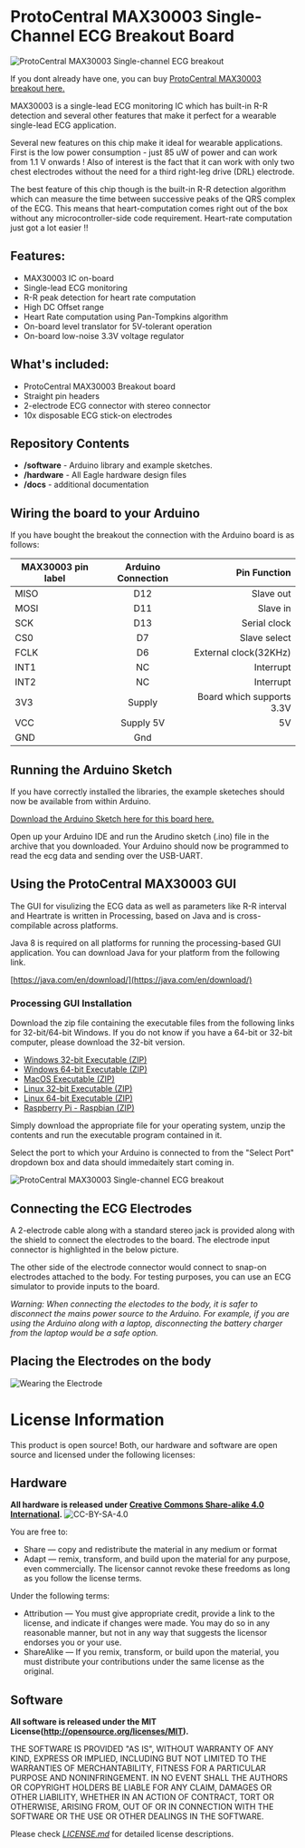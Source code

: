 ProtoCentral MAX30003 Single-Channel ECG Breakout Board
=======================================================

![ProtoCentral MAX30003 Single-channel ECG breakout](docs/img/max30003_brk.jpg)

If you dont already have one, you can buy [ProtoCentral MAX30003 breakout here.](https://www.protocentral.com/open-medical-devices/1149-protocentral-max30003-single-lead-ecg-breakout-board.html)


MAX30003 is a single-lead ECG monitoring IC which has built-in R-R detection and several other features that make it perfect for a wearable single-lead ECG application.  

Several new features on this chip make it ideal for wearable applications. First is the low power consumption - just 85 uW of power and can work from 1.1 V onwards ! Also of interest is the fact that it can work with only two chest electrodes without the need for a third right-leg drive (DRL) electrode. 

The best feature of this chip though is the built-in R-R detection algorithm which can measure the time between successive peaks of the QRS complex of the ECG. This means that heart-computation comes right out of the box without any microcontroller-side code requirement. Heart-rate computation just got a lot easier !!

Features:
---------

* MAX30003 IC on-board
* Single-lead ECG monitoring
* R-R peak detection for heart rate computation
* High DC Offset range
* Heart Rate computation using Pan-Tompkins algorithm
* On-board level translator for 5V-tolerant operation
* On-board low-noise 3.3V voltage regulator

What's included:
----------------

* ProtoCentral MAX30003 Breakout board
* Straight pin headers
* 2-electrode ECG connector with stereo connector
* 10x disposable ECG stick-on electrodes 

Repository Contents
-------------------
* **/software** - Arduino library and example sketches.
* **/hardware** - All Eagle hardware design files 
* **/docs** - additional documentation

 
Wiring the board to your Arduino
------------------------------------
If you have bought the breakout the connection with the Arduino board is as follows:
 
|MAX30003 pin label| Arduino Connection   |Pin Function      |
|----------------- |:--------------------:|-----------------:|
| MISO             | D12                  |  Slave out|             
| MOSI       | D11                   |  Slave in           |
| SCK            | D13                   |  Serial clock     |
| CS0             | D7                   |  Slave select|
| FCLK               | D6                   |  External clock(32KHz)     |
| INT1             | NC                  |  Interrupt        |
| INT2             | NC                  |  Interrupt       |
| 3V3              | Supply                 |  Board which supports 3.3V    |
| VCC              | Supply 5V                  | 5V            |
| GND                             | Gnd  
 
 
Running the Arduino Sketch
--------------------------
If you have correctly installed the libraries, the example sketeches should now be available from within Arduino.

[Download the Arduino Sketch here for this board here.](https://github.com/Protocentral/protocentral_max30003/releases/download/v0.1/protocentral_max30003_arduino.zip)

Open up your Arduino IDE and run the Arudino sketch (.ino) file in the archive that you downloaded. Your Arduino should now be programmed to read the ecg data and sending over the USB-UART.  

Using the ProtoCentral MAX30003 GUI
-----------------------------------

The GUI for visulizing the ECG data as well as parameters like R-R interval and Heartrate is written in Processing, based on Java and is cross-compilable across platforms. 
 
Java 8 is required on all platforms for running the processing-based GUI application. You can download Java for your platform from the following link.

[https://java.com/en/download/](https://java.com/en/download/)

### Processing GUI Installation

Download the zip file containing the executable files from the following links for 32-bit/64-bit Windows. If you do not know if you have a 64-bit or 32-bit computer, please download the 32-bit version.

* [Windows 32-bit Executable (ZIP)](https://github.com/Protocentral/protocentral_max30003/releases/download/v0.1/protocentral_max30003_gui-v0.1-win32.zip)
* [Windows 64-bit Executable (ZIP)](https://github.com/Protocentral/protocentral_max30003/releases/download/v0.1/protocentral_max30003_gui-v0.1-win64.zip/healthypi_gui_win64.zip)
* [MacOS Executable (ZIP)](https://github.com/Protocentral/protocentral_max30003/releases/download/v0.1/protocentral_max30003_gui-v0.1-macOS.zip)
* [Linux 32-bit Executable (ZIP)](https://github.com/Protocentral/protocentral_max30003/releases/download/v0.1/protocentral_max30003_gui-v0.1-linux32.zip)
* [Linux 64-bit Executable (ZIP)](https://github.com/Protocentral/protocentral_max30003/releases/download/v0.1/protocentral_max30003_gui-v0.1-linux64.zip)
* [Raspberry Pi - Raspbian (ZIP)](https://github.com/Protocentral/protocentral_max30003/releases/download/v0.1/protocentral_max30003_gui-v0.1-linuxARM.zip)

Simply download the appropriate file for your operating system, unzip the contents and run the executable program contained in it. 

Select the port to which your Arduino is connected to from the "Select Port" dropdown box and data should immedaitely start coming in.

![ProtoCentral MAX30003 Single-channel ECG breakout](docs/img/max30003_gui_screenshot.jpg)

Connecting the ECG Electrodes
------------------------------
A 2-electrode cable along with a standard stereo jack is provided along with the shield to connect the electrodes to the board. The electrode input connector is highlighted in the below picture.
 
The other side of the electrode connector would connect to snap-on electrodes attached to the body. For testing purposes, you can use an ECG simulator to provide inputs to the board. 

*Warning:
When connecting the electodes to the body, it is safer to disconnect the mains power source to the Arduino. For example, if  you are using the Arduino along with a laptop, disconnecting the battery charger from the laptop would be a safe option.*
 
Placing the Electrodes on the body
---------------------------------
![Wearing the Electrode](docs/img/body.png)


License Information
===================

This product is open source! Both, our hardware and software are open source and licensed under the following licenses:

Hardware
---------

**All hardware is released under [Creative Commons Share-alike 4.0 International](http://creativecommons.org/licenses/by-sa/4.0/).**
![CC-BY-SA-4.0](https://i.creativecommons.org/l/by-sa/4.0/88x31.png)

You are free to:

* Share — copy and redistribute the material in any medium or format
* Adapt — remix, transform, and build upon the material for any purpose, even commercially.
The licensor cannot revoke these freedoms as long as you follow the license terms.

Under the following terms:

* Attribution — You must give appropriate credit, provide a link to the license, and indicate if changes were made. You may do so in any reasonable manner, but not in any way that suggests the licensor endorses you or your use.
* ShareAlike — If you remix, transform, or build upon the material, you must distribute your contributions under the same license as the original.

Software
--------

**All software is released under the MIT License(http://opensource.org/licenses/MIT).**

THE SOFTWARE IS PROVIDED "AS IS", WITHOUT WARRANTY OF ANY KIND, EXPRESS OR IMPLIED, INCLUDING BUT NOT LIMITED TO THE WARRANTIES OF MERCHANTABILITY, FITNESS FOR A PARTICULAR PURPOSE AND NONINFRINGEMENT. IN NO EVENT SHALL THE AUTHORS OR COPYRIGHT HOLDERS BE LIABLE FOR ANY CLAIM, DAMAGES OR OTHER LIABILITY, WHETHER IN AN ACTION OF CONTRACT, TORT OR OTHERWISE, ARISING FROM, OUT OF OR IN CONNECTION WITH THE SOFTWARE OR THE USE OR OTHER DEALINGS IN THE SOFTWARE.

Please check [*LICENSE.md*](LICENSE.md) for detailed license descriptions.
